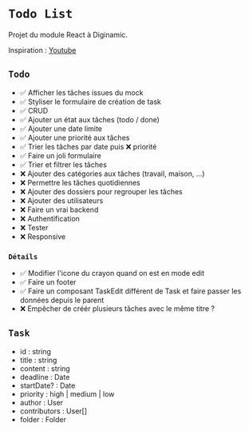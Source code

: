 # `Todo List`

Projet du module React à Diginamic.

Inspiration : [Youtube](https://www.youtube.com/watch?v=8ZKq0r-g87M)

## `Todo`

-   ✅ Afficher les tâches issues du mock
-   ✅ Styliser le formulaire de création de task
-   ✅ CRUD
-   ✅ Ajouter un état aux tâches (todo / done)
-   ✅ Ajouter une date limite
-   ✅ Ajouter une priorité aux tâches
-   ✅ Trier les tâches par date puis ❌ priorité
-   ✅ Faire un joli formulaire
-   ✅ Trier et filtrer les tâches
-   ❌ Ajouter des catégories aux tâches (travail, maison, ...)
-   ❌ Permettre les tâches quotidiennes
-   ❌ Ajouter des dossiers pour regrouper les tâches
-   ❌ Ajouter des utilisateurs
-   ❌ Faire un vrai backend
-   ❌ Authentification
-   ❌ Tester
-   ❌ Responsive

### `Détails`

-   ✅ Modifier l'icone du crayon quand on est en mode edit
-   ✅ Faire un footer
-   ✅ Faire un composant TaskEdit différent de Task et faire passer les données depuis le parent
-   ❌ Empêcher de créér plusieurs tâches avec le même titre ?

## `Task`

-   id : string
-   title : string
-   content : string
-   deadline : Date
-   startDate? : Date
-   priority : high | medium | low
-   author : User
-   contributors : User[]
-   folder : Folder
